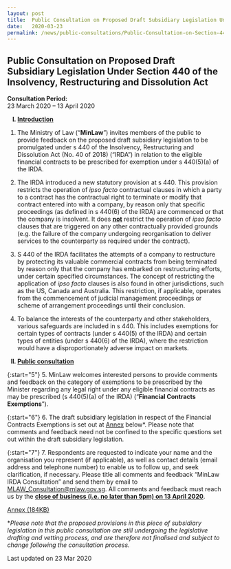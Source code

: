 ```yaml
---
layout: post
title:  Public Consultation on Proposed Draft Subsidiary Legislation Under Section 440 of the Insolvency, Restructuring and Dissolution Act
date:   2020-03-23
permalink: /news/public-consultations/Public-Consultation-on-Section-440-of-Insolvency-Restructuring-Dissolution-Act
---
```


**Public Consultation on Proposed Draft Subsidiary Legislation Under Section 440 of the Insolvency, Restructuring and Dissolution Act**
---

**Consultation Period:**  
23 March 2020 – 13 April 2020

<ol style="list-style-type: upper-roman; font-weight:bold">
<li><u>Introduction</u></li>
</ol>

1. The Ministry of Law (“**MinLaw**”) invites members of the public to provide feedback on the proposed draft subsidiary legislation to be promulgated under s 440 of the Insolvency, Restructuring and Dissolution Act (No. 40 of 2018) (“IRDA”) in relation to the eligible financial contracts to be prescribed for exemption under s 440(5)(a) of the IRDA.

2. The IRDA introduced a new statutory provision at s 440. This provision restricts the operation of *ipso facto* contractual clauses in which a party to a contract has the contractual right to terminate or modify that contract entered into with a company, by reason only that specific proceedings (as defined in s 440(6) of the IRDA) are commenced or that the company is insolvent. It does **<u>not</u>** restrict the operation of *ipso facto* clauses that are triggered on any other contractually provided grounds (e.g. the failure of the company undergoing reorganisation to deliver services to the counterparty as required under the contract).

3. S 440 of the IRDA facilitates the attempts of a company to restructure by protecting its valuable commercial contracts from being terminated by reason only that the company has embarked on restructuring efforts, under certain specified circumstances. The concept of restricting the application of *ipso facto* clauses is also found in other jurisdictions, such as the US, Canada and Australia. This restriction, if applicable, operates from the commencement of judicial management proceedings or scheme of arrangement proceedings until their conclusion. 

4. To balance the interests of the counterparty and other stakeholders, various safeguards are included in s 440. This includes exemptions for certain types of contracts (under s 440(5) of the IRDA) and certain types of entities (under s 440(6) of the IRDA), where the restriction would have a disproportionately adverse impact on markets.

<ol start="2" style="list-style-type: upper-roman; font-weight:bold">
<li><u>Public consultation</u></li>
</ol>

{:start="5"}
5. MinLaw welcomes interested persons to provide comments and feedback on the category of exemptions to be prescribed by the Minister regarding any legal right under any eligible financial contracts as may be prescribed (s 440(5)(a) of the IRDA) (“**Financial Contracts Exemptions**”).

{:start="6"}
6. The draft subsidiary legislation in respect of the Financial Contracts Exemptions is set out at <u>Annex</u> below*. Please note that comments and feedback need not be confined to the specific questions set out within the draft subsidiary legislation.

{:start="7"}
7. Respondents are requested to indicate your name and the organisation you represent (if applicable), as well as contact details (email address and telephone number) to enable us to follow up, and seek clarification, if necessary. Please title all comments and feedback “MinLaw IRDA Consultation” and send them by email to [MLAW_Consultation@mlaw.gov.sg](mailto:MLAW_Consultation@mlaw.gov.sg). All comments and feedback must reach us by the **<u>close of business (i.e. no later than 5pm) on 13 April 2020</u>**.

[Annex (184KB)](/files/news/public-consultations/2020/01/IRD_Prescribed_Contracts_under_Section_440_Regulations_2020.pdf)<br>

**Please note that the proposed provisions in this piece of subsidiary legislation in this public consultation are still undergoing the legislative drafting and vetting process, and are therefore not finalised and subject to change following the consultation process.*

<p class="right-side-updated">Last updated on 23 Mar 2020</p> 
